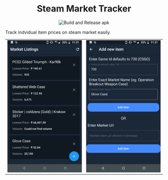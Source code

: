 <h1 align="center">Steam Market Tracker</h1>

<p align="center">
    <img src="https://github.com/alandsilva26/steam-market-tracker-flutter/workflows/Test,%20Build%20and%20Release%20apk/badge.svg" alt="Build and Release apk"/>
</p>

Track indvidual item prices on steam market easily.

<table>
<tr>
    <td>
        <img src="./media/home.png" />
    </td>
    <td>
        <img src="./media/form-with-entry.png" />
    </td>
</tr>
</table>
